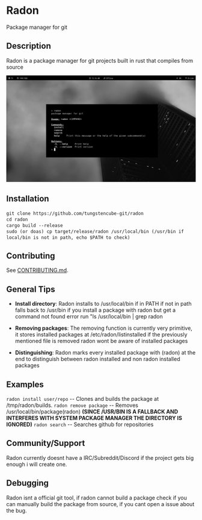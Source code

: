 # Radon

Package manager for git

## Description

Radon is a package manager for git projects built in rust that compiles from source

![Preview](radon.png)

## Installation

```
git clone https://github.com/tungstencube-git/radon
cd radon
cargo build --release
sudo (or doas) cp target/release/radon /usr/local/bin (/usr/bin if local/bin is not in path, echo $PATH to check)

```

## Contributing

See [CONTRIBUTING.md](./CONTRIBUTING.md).

## General Tips

- **Install directory**: Radon installs to /usr/local/bin if in PATH if not in path falls back to /usr/bin if you install a package with radon but get a command not found error run "ls /usr/local/bin | grep radon 

- **Removing packages**: The removing function is currently very primitive, it stores installed packages at /etc/radon/listinstalled if the previously mentioned file is removed radon wont be aware of installed packages

- **Distinguishing**: Radon marks every installed package with (radon) at the end to distinguish between radon installed and non radon installed packages 

## Examples

`radon install user/repo` -- Clones and builds the package at /tmp/radon/builds.
`radon remove package` -- Removes /usr/local/bin/package(radon) **(SINCE /USR/BIN IS A FALLBACK AND INTERFERES WITH SYSTEM PACKAGE MANAGER THE DIRECTORY IS IGNORED)**
`radon search` -- Searches github for repositories

## Community/Support

Radon currently doesnt have a IRC/Subreddit/Discord if the project gets big enough i will create one.

## Debugging

Radon isnt a official git tool, if radon cannot build a package check if you can manually build the package from source, if you cant open a issue about the bug.
